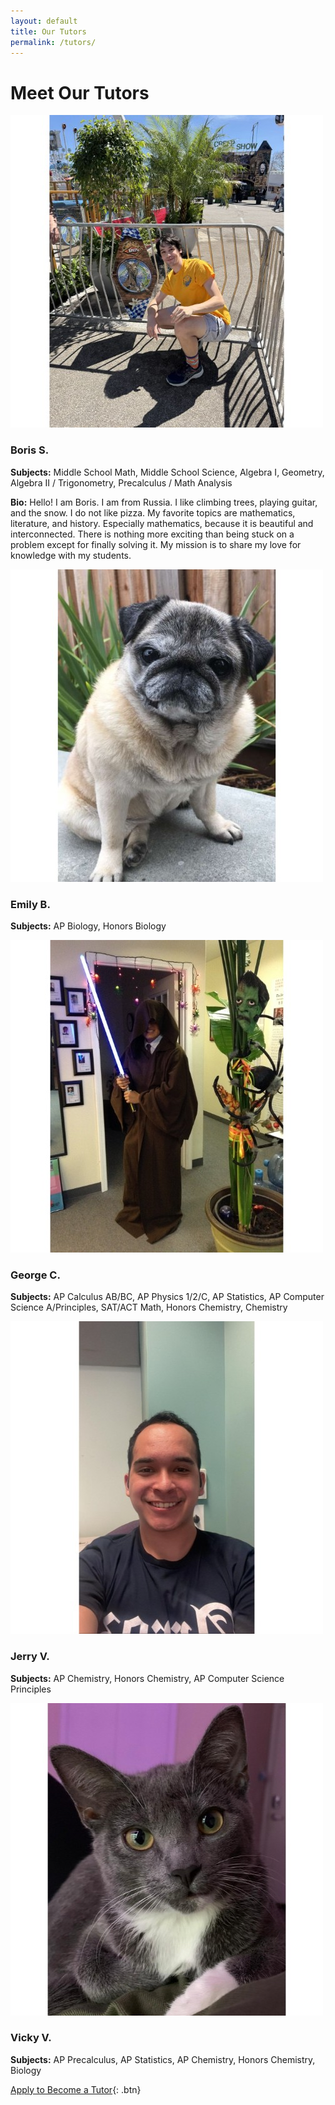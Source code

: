 ```yaml
---
layout: default
title: Our Tutors
permalink: /tutors/
---
```


# Meet Our Tutors

<div class="tutor-profile">
    <img src="/assets/images/boris-shapoval.jpg" alt="Boris S. - Math & Science Specialist" class="tutor-image">
    <div class="tutor-info">
        <h3>Boris S.</h3>
        <p><strong>Subjects:</strong> Middle School Math, Middle School Science, Algebra I, Geometry, Algebra II / Trigonometry, Precalculus / Math Analysis</p>
        <p><strong>Bio:</strong> Hello! I am Boris. I am from Russia. I like climbing trees, playing guitar, and the snow. I do not like pizza. My favorite topics are mathematics, literature, and history. Especially mathematics, because it is beautiful and interconnected. There is nothing more exciting than being stuck on a problem except for finally solving it. My mission is to share my love for knowledge with my students.</p>
    </div>
</div>

<div class="tutor-profile">
    <img src="/assets/images/emily-bryant.jpg" alt="Emily B. - Biology Specialist" class="tutor-image">
    <div class="tutor-info">
        <h3>Emily B.</h3>
        <p><strong>Subjects:</strong> AP Biology, Honors Biology</p>
    </div>
</div>

<div class="tutor-profile">
    <img src="/assets/images/george-chumbipuma.jpg" alt="George C. - Math & CS Specialist" class="tutor-image">
    <div class="tutor-info">
        <h3>George C.</h3>
        <p><strong>Subjects:</strong> AP Calculus AB/BC, AP Physics 1/2/C, AP Statistics, AP Computer Science A/Principles, SAT/ACT Math, Honors Chemistry, Chemistry</p>
    </div>
</div>

<div class="tutor-profile">
    <img src="/assets/images/jerry-villalobos.jpg" alt="Jerry V. - Chemistry Specialist" class="tutor-image">
    <div class="tutor-info">
        <h3>Jerry V.</h3>
        <p><strong>Subjects:</strong> AP Chemistry, Honors Chemistry, AP Computer Science Principles</p>
    </div>
</div>

<!-- <div class="tutor-profile">
    <img src="/assets/images/lourdes-morales.jpg" alt="Lourdes M. - Spanish Specialist" class="tutor-image">
    <div class="tutor-info">
        <h3>Lourdes M.</h3>
        <p><strong>Subjects:</strong> Honors Spanish, AP Spanish Language</p>
    </div>
</div> -->

<div class="tutor-profile">
    <img src="/assets/images/vicky-villalobos.jpg" alt="Vicky Villalobos - Science & Math Specialist" class="tutor-image">
    <div class="tutor-info">
        <h3>Vicky V.</h3>
        <p><strong>Subjects:</strong> AP Precalculus, AP Statistics, AP Chemistry, Honors Chemistry, Biology</p>
    </div>
</div>

[Apply to Become a Tutor](/contact){: .btn} 